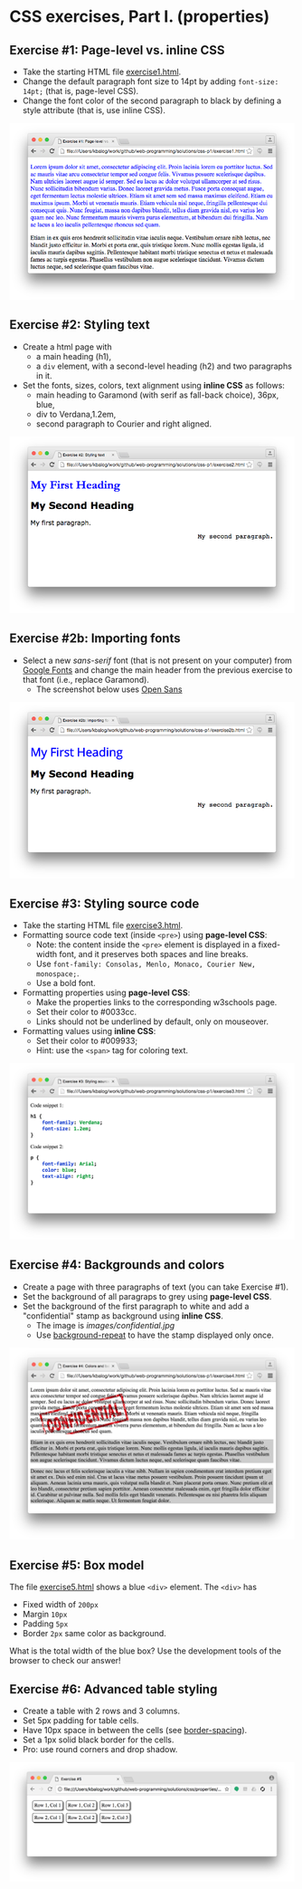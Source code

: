 # CSS exercises, Part I. (properties)

## Exercise #1: Page-level vs. inline CSS

  - Take the starting HTML file [exercise1.html](exercise1.html).
  - Change the default paragraph font size to 14pt by adding `font-size: 14pt;` (that is, page-level CSS).
  - Change the font color of the second paragraph to black by defining a style attribute (that is, use inline CSS).

![Exercise1](images/exercise1.png)


## Exercise #2: Styling text

  - Create a html page with
    * a main heading (h1),
    * a `div` element, with a second-level heading (h2) and two paragraphs in it.
  - Set the fonts, sizes, colors, text alignment using **inline CSS** as follows:
    * main heading to Garamond (with serif as fall-back choice), 36px, blue,
    * div to Verdana,1.2em,
    * second paragraph to Courier and right aligned.

![Exercise2](images/exercise2.png)


## Exercise #2b: Importing fonts

  - Select a new *sans-serif* font (that is not present on your computer) from [Google Fonts](https://www.google.com/fonts) and change the main header from the previous exercise to that font (i.e., replace Garamond).
    * The screenshot below uses [Open Sans](https://www.google.com/fonts#QuickUsePlace:quickUse)


![Exercise2b](images/exercise2b.png)


## Exercise #3: Styling source code

  - Take the starting HTML file [exercise3.html](exercise3.html).
  - Formatting source code text (inside `<pre>`) using **page-level CSS**:
    * Note: the content inside the `<pre>` element is displayed in a fixed-width font, and it preserves both spaces and line breaks.
    * Use `font-family: Consolas, Menlo, Monaco, Courier New, monospace;`.
    * Use a bold font.     
  - Formatting properties using **page-level CSS**:
    * Make the properties links to the corresponding w3schools page.
    * Set their color to #0033cc.
    * Links should not be underlined by default, only on mouseover.
  - Formatting values using **inline CSS**:
    * Set their color to #009933;
    * Hint: use the `<span>` tag for coloring text.

![Exercise3](images/exercise3.png)


## Exercise #4: Backgrounds and colors

  - Create a page with three paragraphs of text (you can take Exercise #1).
  - Set the background of all paragraps to grey using **page-level CSS**.
  - Set the background of the first paragraph to white and add a "confidential" stamp as background using **inline CSS**.
    * The image is _images/confidential.jpg_
    * Use [background-repeat](http://www.w3schools.com/cssref/pr_background-repeat.asp) to have the stamp displayed only once.

![Exercise4](images/exercise4.png)

## Exercise #5: Box model

The file [exercise5.html](exercise5.html) shows a blue `<div>` element.
The `<div>` has 
  * Fixed width of `200px`
  * Margin `10px`
  * Padding `5px`
  * Border `2px` same color as background.

What is the total width of the blue box? 
Use the development tools of the browser to check our answer!

## Exercise #6: Advanced table styling

  * Create a table with 2 rows and 3 columns.
  * Set 5px padding for table cells.
  * Have 10px space in between the cells (see [border-spacing](http://www.w3schools.com/cssref/pr_border-spacing.asp)).
  * Set a 1px solid black border for the cells.
  * Pro: use round corners and drop shadow.

![Exercise6](images/exercise6.png)
